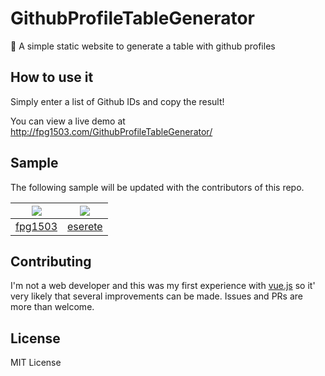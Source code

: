 # GithubProfileTableGenerator
🐙 A simple static website to generate a table with github profiles

## How to use it

Simply enter a list of Github IDs and copy the result!

You can view a live demo at http://fpg1503.com/GithubProfileTableGenerator/

## Sample

The following sample will be updated with the contributors of this repo.

| ![](https://github.com/fpg1503.png?size=117) | ![](https://github.com/eserete.png?size=117) |
| --- | --- |
|[fpg1503](https://github.com/fpg1503) |[eserete](https://github.com/eserete) |


## Contributing

I'm not a web developer and this was my first experience with [vue.js](https://github.com/vuejs/vue) so it' very likely that several improvements can be made. Issues and PRs are more than welcome.

## License

MIT License
